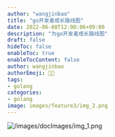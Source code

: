 ```yaml
---
author: "wangjinbao"
title: "go开发者成长路线图"
date: 2022-06-08T12:00:06+09:00
description: "为go开发者成长路线图"
draft: false
hideToc: false
enableToc: true
enableTocContent: false
author: wangjinbao
authorEmoji: 👨‍🎓
tags: 
- golang
categories:
- golang
image: images/feature3/img_2.png
---
```


![/images/docImages/img_1.png](/images/docImages/img_1.png)
